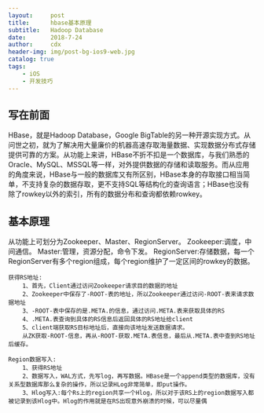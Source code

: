 ```yaml
---
layout:     post
title:      hbase基本原理
subtitle:   Hadoop Database
date:       2018-7-24
author:     cdx
header-img: img/post-bg-ios9-web.jpg
catalog: true
tags:
    - iOS
    - 开发技巧
---
```

## 写在前面
HBase，就是Hadoop Database，Google BigTable的另一种开源实现方式。从问世之初，就为了解决用大量廉价的机器高速存取海量数据、实现数据分布式存储提供可靠的方案。从功能上来讲，HBase不折不扣是一个数据库，与我们熟悉的Oracle、MySQL、MSSQL等一样，对外提供数据的存储和读取服务。而从应用的角度来说，HBase与一般的数据库又有所区别，HBase本身的存取接口相当简单，不支持复杂的数据存取，更不支持SQL等结构化的查询语言；HBase也没有除了rowkey以外的索引，所有的数据分布和查询都依赖rowkey。
## 基本原理
从功能上可划分为Zookeeper、Master、RegionServer。
Zookeeper:调度，中间通信。
Master:管理，资源分配，命令下发。
RegionServer:存储数据，每一个RegionServer有多个region组成，每个region维护了一定区间的rowkey的数据。
```
获得RS地址:
    1、首先，Client通过访问Zookeeper请求目的数据的地址
    2、Zookeeper中保存了-ROOT-表的地址，所以Zookeeper通过访问-ROOT-表来请求数据地址
    3、-ROOT-表中保存的是.META.的信息，通过访问.META.表来获取具体的RS 
    4、.META.表查询到具体的RS信息后返回具体的RS地址给client
    5、client端获取RS目标地址后，直接向该地址发送数据请求。
    从ZK获取-ROOT-信息，再从-ROOT-获取.META.表信息，最后从.META.表中查到RS地址后缓存。
```
```
Region数据写入:
    1、获得RS地址
    2、数据写入，WAL方式，先写log，再写数据。HBase是一个append类型的数据库，没有关系型数据库那么复杂的操作，所以记录HLog非常简单，即put操作。
    3、Hlog写入:每个Rs上的region共享一个Hlog，所以对于该RS上的region数据写入都被记录到该Hlog中。Hlog的作用就是在RS出现意外崩溃的时候，可以尽量偶
```
## 




